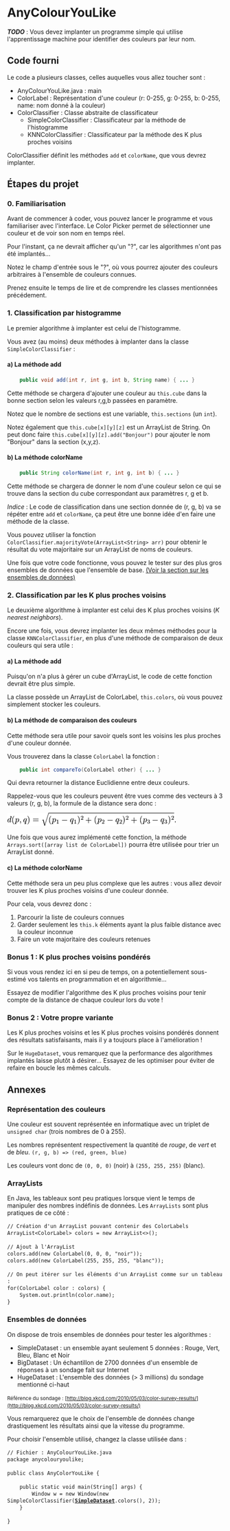 # AnyColourYouLike

_**TODO**_ : Vous devez implanter un programme simple qui utilise l'apprentissage machine pour identifier des couleurs par leur nom.

## Code fourni

Le code a plusieurs classes, celles auquelles vous allez toucher sont :

- AnyColourYouLike.java : main
- ColorLabel : Représentation d'une couleur (r: 0-255, g: 0-255, b: 0-255, name: nom donné à la couleur)
- ColorClassifier : Classe abstraite de classificateur
    - SimpleColorClassifier : Classificateur par la méthode de l'histogramme
    - KNNColorClassifier : Classificateur par la méthode des K plus proches voisins


ColorClassifier définit les méthodes `add` et `colorName`, que vous devrez implanter.


## Étapes du projet

### 0. Familiarisation

Avant de commencer à coder, vous pouvez lancer le programme et vous familiariser avec l'interface. Le Color Picker permet de sélectionner une couleur et de voir son nom en temps réel.

Pour l'instant, ça ne devrait afficher qu'un "?", car les algorithmes n'ont pas été implantés...

Notez le champ d'entrée sous le "?", où vous pourrez ajouter des couleurs arbitraires à l'ensemble de couleurs connues.

Prenez ensuite le temps de lire et de comprendre les classes mentionnées précédement.


### 1. Classification par histogramme

Le premier algorithme à implanter est celui de l'histogramme.

Vous avez (au moins) deux méthodes à implanter dans la classe `SimpleColorClassifier` :

#### a) La méthode add

```java
    public void add(int r, int g, int b, String name) { ... }
```

Cette méthode se chargera d'ajouter une couleur au `this.cube` dans la bonne section selon les valeurs r,g,b passées en paramètre.

Notez que le nombre de sections est une variable, `this.sections` (un `int`).

Notez également que `this.cube[x][y][z]` est un ArrayList de String. On peut donc faire `this.cube[x][y][z].add("Bonjour")` pour ajouter le nom "Bonjour" dans la section (x,y,z).

#### b) La méthode colorName

```java
    public String colorName(int r, int g, int b) { ... }
```

Cette méthode se chargera de donner le nom d'une couleur selon ce qui se trouve dans la section du cube correspondant aux paramètres r, g et b.

*Indice* : Le code de classification dans une section donnée de (r, g, b) va se répéter entre `add` et `colorName`, ça peut être une bonne idée d'en faire une méthode de la classe.

Vous pouvez utiliser la fonction `ColorClassifier.majorityVote(ArrayList<String> arr)` pour obtenir le résultat du vote majoritaire sur un ArrayList de noms de couleurs.

Une fois que votre code fonctionne, vous pouvez le tester sur des plus gros ensembles de données que l'ensemble de base.
[(Voir la section sur les ensembles de données)](#dataset)
    
### 2. Classification par les K plus proches voisins

Le deuxième algorithme à implanter est celui des K plus proches voisins (*K nearest neighbors*).

Encore une fois, vous devrez implanter les deux mêmes méthodes pour la classe `KNNColorClassifier`, en plus d'une méthode de comparaison de deux couleurs qui sera utile :

#### a) La méthode add

Puisqu'on n'a plus à gérer un cube d'ArrayList, le code de cette fonction devrait être plus simple.

La classe possède un ArrayList de ColorLabel, `this.colors`, où vous pouvez simplement stocker les couleurs.

#### b) La méthode de comparaison des couleurs

Cette méthode sera utile pour savoir quels sont les voisins les plus proches d'une couleur donnée.

Vous trouverez dans la classe `ColorLabel` la fonction :

```java
    public int compareTo(ColorLabel other) { ... }
```

Qui devra retourner la distance Euclidienne entre deux couleurs.

Rappelez-vous que les couleurs peuvent être vues comme des vecteurs à 3 valeurs (r, g, b), la formule de la distance sera donc :

![Distance euclidienne en 3D](distance-euclidienne.png)

Une fois que vous aurez implémenté cette fonction, la méthode `Arrays.sort([array list de ColorLabel])` pourra être utilisée pour trier un ArrayList donné.

#### c) La méthode colorName

Cette méthode sera un peu plus complexe que les autres : vous allez devoir trouver les K plus proches voisins d'une couleur donnée.

Pour cela, vous devrez donc :

1. Parcourir la liste de couleurs connues
2. Garder seulement les `this.k` éléments ayant la plus faible distance avec la couleur inconnue
3. Faire un vote majoritaire des couleurs retenues

### Bonus 1 : K plus proches voisins pondérés

Si vous vous rendez ici en si peu de temps, on a potentiellement sous-estimé vos talents en programmation et en algorithmie...

Essayez de modifier l'algorithme des K plus proches voisins pour tenir compte de la distance de chaque couleur lors du vote !

### Bonus 2 : Votre propre variante

Les K plus proches voisins et les K plus proches voisins pondérés donnent des résultats satisfaisants, mais il y a toujours place à l'amélioration !

Sur le `HugeDataset`, vous remarquez que la performance des algorithmes implantés laisse plutôt à désirer... Essayez de les optimiser pour éviter de refaire en boucle les mêmes calculs.

## Annexes

### Représentation des couleurs

Une couleur est souvent représentée en informatique avec un triplet de `unsigned char` (trois nombres de 0 à 255).

Les nombres représentent respectivement la quantité de *rouge*, de *vert* et de *bleu*. `(r, g, b) => (red, green, blue)`

Les couleurs vont donc de `(0, 0, 0)` (noir) à `(255, 255, 255)` (blanc).

### ArrayLists

En Java, les tableaux sont peu pratiques lorsque vient le temps de manipuler des nombres indéfinis de données. Les `ArrayLists` sont plus pratiques de ce côté :

```
// Création d'un ArrayList pouvant contenir des ColorLabels
ArrayList<ColorLabel> colors = new ArrayList<>();

// Ajout à l'ArrayList
colors.add(new ColorLabel(0, 0, 0, "noir"));
colors.add(new ColorLabel(255, 255, 255, "blanc"));

// On peut itérer sur les éléments d'un ArrayList comme sur un tableau :
for(ColorLabel color : colors) {
    System.out.println(color.name);
}
```


### Ensembles de données

<span id="dataset"></span>

On dispose de trois ensembles de données pour tester les algorithmes :

- SimpleDataset : un ensemble ayant seulement 5 données : Rouge, Vert, Bleu, Blanc et Noir
- BigDataset : Un échantillon de 2700 données d'un ensemble de réponses à un sondage fait sur Internet
- HugeDataset : L'ensemble des données (> 3 millions) du sondage mentionné ci-haut

<small>Référence du sondage : [http://blog.xkcd.com/2010/05/03/color-survey-results/](http://blog.xkcd.com/2010/05/03/color-survey-results/)</small>


Vous remarquerez que le choix de l'ensemble de données change drastiquement les résultats ainsi que la vitesse du programme.


Pour choisir l'ensemble utilisé, changez la classe utilisée dans :


<pre><code>// Fichier : AnyColourYouLike.java
package anycolouryoulike;

public class AnyColorYouLike {

    public static void main(String[] args) {
        Window w = new Window(new SimpleColorClassifier(<b><u>SimpleDataset</u></b>.colors(), 2));
    }

}
</code></pre>

